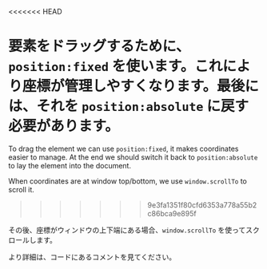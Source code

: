<<<<<<< HEAD

要素をドラッグするために、 `position:fixed` を使います。これにより座標が管理しやすくなります。最後には、それを `position:absolute` に戻す必要があります。
=======
To drag the element we can use `position:fixed`, it makes coordinates easier to manage. At the end we should switch it back to `position:absolute` to lay the element into the document.

When coordinates are at window top/bottom, we use `window.scrollTo` to scroll it.
>>>>>>> 9e3fa1351f80cfd6353a778a55b2c86bca9e895f

その後、座標がウィンドウの上下端にある場合、`window.scrollTo` を使ってスクロールします。

より詳細は、コードにあるコメントを見てください。
